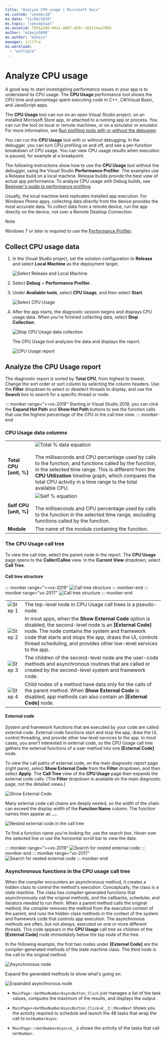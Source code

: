 ```yaml
---
title: "Analyze CPU usage | Microsoft Docs"
ms.custom: "seodec18"
ms.date: "11/04/2018"
ms.topic: "conceptual"
ms.assetid: 7501a20d-04a1-480f-a69c-201524aa709d
author: "mikejo5000"
ms.author: "mikejo"
manager: jillfra
ms.workload:
  - "multiple"
---
```

# Analyze CPU usage

A good way to start investigating performance issues in your app is to understand its CPU usage. The **CPU Usage** performance tool shows the CPU time and percentage spent executing code in C++, C#/Visual Basic, and JavaScript apps.

The **CPU Usage** tool can run on an open Visual Studio project, on an installed Microsoft Store app, or attached to a running app or process. You can run the tool on local or remote machines, or on a simulator or emulator. For more information, see [Run profiling tools with or without the debugger](../profiling/running-profiling-tools-with-or-without-the-debugger.md).

You can run the **CPU Usage** tool with or without debugging. In the debugger, you can turn CPU profiling on and off, and see a per-function breakdown of CPU usage. You can view CPU usage results when execution is paused, for example at a breakpoint.

The following instructions show how to use the **CPU Usage** tool without the debugger, using the Visual Studio **Performance Profiler**. The examples use a Release build on a local machine. Release builds provide the best view of actual app performance. To analyze CPU usage with Debug builds, see [Beginner's guide to performance profiling](../profiling/beginners-guide-to-performance-profiling.md).

Usually, the local machine best replicates installed app execution. For Windows Phone apps, collecting data directly from the device provides the most accurate data. To collect data from a remote device, run the app directly on the device, not over a Remote Desktop Connection.

>[!NOTE]
>Windows 7 or later is required to use the [Performance Profiler](../profiling/profiling-feature-tour.md).

## Collect CPU usage data

1. In the Visual Studio project, set the solution configuration to **Release** and select **Local Machine** as the deployment target.

    ![Select Release and Local Machine](../profiling/media/cpuuse_selectreleaselocalmachine.png "Select Release and Local Machine")

1. Select **Debug** > **Performance Profiler**.

1. Under **Available tools**, select **CPU Usage**, and then select **Start**.

    ![Select CPU Usage](../profiling/media/cpuuse_lib_choosecpuusage.png "Select CPU Usage")

4. After the app starts, the diagnostic session begins and displays CPU usage data. When you're finished collecting data, select **Stop Collection**.

   ![Stop CPU Usage data collection](../profiling/media/cpu_use_wt_stopcollection.png "Stop CPU Usage data collection")

   The CPU Usage tool analyzes the data and displays the report.

   ![CPU Usage report](../profiling/media/cpu_use_wt_report.png "CPU Usage report")

## Analyze the CPU Usage report

The diagnostic report is sorted by **Total CPU**, from highest to lowest. Change the sort order or sort column by selecting the column headers. Use the **Filter** dropdown to select or deselect threads to display, and use the **Search** box to search for a specific thread or node.

::: moniker range=">=vs-2019"
Starting in Visual Studio 2019, you can click the **Expand Hot Path** and **Show Hot Path** buttons to see the function calls that use the highest percentage of the CPU in the call tree view.
::: moniker-end

### <a name="BKMK_Call_tree_data_columns"></a> CPU Usage data columns

|||
|-|-|
|**Total CPU [unit, %]**|![Total % data equation](../profiling/media/cpu_use_wt_totalpercentequation.png "CPU_USE_WT_TotalPercentEquation")<br /><br /> The milliseconds and CPU percentage used by calls to the function, and functions called by the function, in the selected time range. This is different from the **CPU Utilization** timeline graph, which compares the total CPU activity in a time range to the total available CPU.|
|**Self CPU [unit, %]**|![Self % equation](../profiling/media/cpu_use_wt_selflpercentequation.png "CPU_USE_WT_SelflPercentEquation")<br /><br /> The milliseconds and CPU percentage used by calls to the function in the selected time range, excluding functions called by the function.|
|**Module**|The name of the module containing the function.

### <a name="BKMK_The_CPU_Usage_call_tree"></a> The CPU Usage call tree

To view the call tree, select the parent node in the report. The **CPU Usage** page opens to the **Caller/Callee** view. In the **Current View** dropdown, select **Call Tree**.

#### <a name="BKMK_Call_tree_structure"></a> Call tree structure

::: moniker range=">=vs-2019"
![Call tree structure](../profiling/media/vs-2019/cpu-use-wt-getmaxnumbercalltree-annotated.png "Call tree structure")
::: moniker-end
::: moniker range="vs-2017"
![Call tree structure](../profiling/media/cpu_use_wt_getmaxnumbercalltree_annotated.png "Call tree structure")
::: moniker-end

|||
|-|-|
|![Step 1](../profiling/media/procguid_1.png "ProcGuid_1")|The top-level node in CPU Usage call trees is a pseudo-node.|
|![Step 2](../profiling/media/procguid_2.png "ProcGuid_2")|In most apps, when the **Show External Code** option is disabled, the second-level node is an **[External Code]** node. The node contains the system and framework code that starts and stops the app, draws the UI, controls thread scheduling, and provides other low-level services to the app.|
|![Step 3](../profiling/media/procguid_3.png "ProcGuid_3")|The children of the second-level node are the user-code methods and asynchronous routines that are called or created by the second-level system and framework code.|
|![Step 4](../profiling/media/procguid_4.png "ProcGuid_4")|Child nodes of a method have data only for the calls of the parent method. When **Show External Code** is disabled, app methods can also contain an **[External Code]** node.|

#### <a name="BKMK_External_Code"></a> External code

System and framework functions that are executed by your code are called *external code*. External code functions start and stop the app, draw the UI, control threading, and provide other low-level services to the app. In most cases, you aren't interested in external code, so the CPU Usage call tree gathers the external functions of a user method into one **[External Code]** node.

To view the call paths of external code, on the main diagnostic report page (right pane), select **Show External Code** from the **Filter** dropdown, and then select **Apply**. The **Call Tree** view of the **CPU Usage** page then expands the external code calls. (The **Filter** dropdown is available on the main diagnostic page, not the detailed views.)

![Show External Code](../profiling/media/cpu_use_wt_filterview.png "Show External Code")

Many external code call chains are deeply nested, so the width of the chain can exceed the display width of the **Function Name** column. The function names then appear as **...**.

![Nested external code in the call tree](../profiling/media/cpu_use_wt_showexternalcodetoowide.png "Nested external code in the call tree")

To find a function name you're looking for, use the search box. Hover over the selected line or use the horizontal scroll bar to view the data.

::: moniker range=">=vs-2019"
![Search for nested external code](../profiling/media/vs-2019/cpu-use-wt-showexternalcodetoowide-found.png "Search for nested external code")
::: moniker-end
::: moniker range="vs-2017"
![Search for nested external code](../profiling/media/cpu_use_wt_showexternalcodetoowide_found.png "Search for nested external code")
::: moniker-end

### <a name="BKMK_Asynchronous_functions_in_the_CPU_Usage_call_tree"></a> Asynchronous functions in the CPU usage call tree

 When the compiler encounters an asynchronous method, it creates a hidden class to control the method's execution. Conceptually, the class is a state machine. The class has compiler-generated functions that asynchronously call the original methods, and the callbacks, scheduler, and iterators needed to run them. When a parent method calls the original method, the compiler removes the method from the execution context of the parent, and runs the hidden class methods in the context of the system and framework code that controls app execution. The asynchronous methods are often, but not always, executed on one or more different threads. This code appears in the **CPU Usage** call tree as children of the **[External Code]** node immediately below the top node of the tree.

In the following example, the first two nodes under **[External Code]** are the compiler-generated methods of the state machine class. The third node is the call to the original method.

![Asynchronous node](media/cpu_use_wt_getmaxnumberasync_selected.png "Asynchronous node")

Expand the generated methods to show what's going on:

![Expanded asynchronous node](media/cpu_use_wt_getmaxnumberasync_expandedcalltree.png "Expanded asynchronous node")

- `MainPage::GetMaxNumberAsyncButton_Click` just manages a list of the task values, computes the maximum of the results, and displays the output.

- `MainPage+<GetMaxNumberAsyncButton_Click>d__3::MoveNext` shows you the activity required to schedule and launch the 48 tasks that wrap the call to `GetNumberAsync`.

- `MainPage::<GetNumberAsync>b__b` shows the activity of the tasks that call `GetNumber`.
